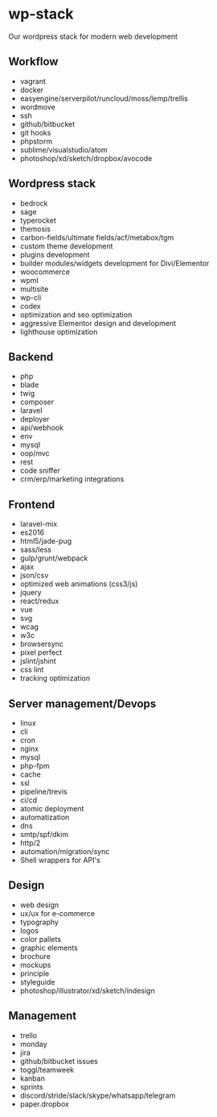 # wp-stack
Our wordpress stack for modern web development

## Workflow
* vagrant
* docker
* easyengine/serverpilot/runcloud/moss/lemp/trellis
* wordmove
* ssh
* github/bitbucket
* git hooks
* phpstorm
* sublime/visualstudio/atom
* photoshop/xd/sketch/dropbox/avocode

## Wordpress stack
* bedrock
* sage
* typerocket
* themosis
* carbon-fields/ultimate fields/acf/metabox/tgm
* custom theme development
* plugins development
* builder modules/widgets development for Divi/Elementor
* woocommerce
* wpml
* multisite
* wp-cli
* codex
* optimization and seo optimization
* aggressive Elementor design and development
* lighthouse optimization

## Backend
* php
* blade
* twig
* composer
* laravel
* deployer
* api/webhook
* env
* mysql
* oop/mvc
* rest
* code sniffer
* crm/erp/marketing integrations

## Frontend
* laravel-mix
* es2016
* html5/jade-pug
* sass/less
* gulp/grunt/webpack
* ajax
* json/csv
* optimized web animations (css3/js)
* jquery
* react/redux
* vue
* svg
* wcag
* w3c
* browsersync
* pixel perfect
* jslint/jshint
* css lint
* tracking optimization

## Server management/Devops
* linux
* cli
* cron
* nginx
* mysql
* php-fpm
* cache
* ssl
* pipeline/trevis
* ci/cd
* atomic deployment
* automatization 
* dns
* smtp/spf/dkim
* http/2
* automation/migration/sync
* Shell wrappers for API's

## Design
* web design
* ux/ux for e-commerce
* typography
* logos
* color pallets
* graphic elements
* brochure
* mockups
* principle
* styleguide
* photoshop/illustrator/xd/sketch/indesign

## Management
* trello
* monday
* jira
* github/bitbucket issues
* toggl/teamweek
* kanban
* sprints
* discord/stride/slack/skype/whatsapp/telegram
* paper.dropbox
